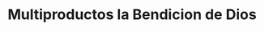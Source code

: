 ---
title: "Multiproductos la Bendicion de Dios"
url: /el-progreso/multiproductos-la-bendicion-de-dios/
shop: Kramladen
---